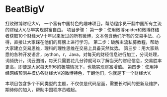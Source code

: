 # BeatBigV
打败微博财经大V，
一个富有中国特色的趣味项目，帮助程序员干翻中国所有主流的财经大V,尽早实现财富自由。
项目步骤：
第一步：使用微博spider和微博终结者获取10个财经大V十年以来发过的所有微博，文本包含他们所有的交易手法、心得，直接让大家踩在他们的肩膀上进行学习。
第二步：破解主流私募教程，帮助大家建立交易思维，理科的理性思维在交易上具备天然优势。
第三步：用大家熟悉的各种开发语言，python，r，Java，对每天的财经信息进行加工，分词处理，词频统计，词云图谱，每天只需要花几分钟就可以了解当天的财经信息，交易胜率更高，即便是大家每天996的极端情况下，也能实现财富增值。
第四步：使用神经网络预测并模仿各财经大V的微博特色，干翻他们，你就是下一个财经大V.

本项目包含多个不同类型的主题，不仅仅是代码层面，需要长时间的更新及维护，期待你的加入，帮助中国程序员崛起。
